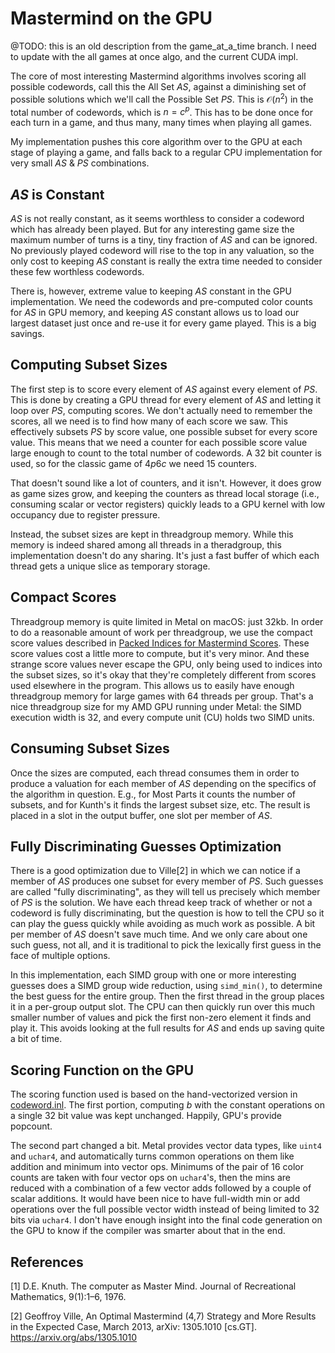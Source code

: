 # Mastermind on the GPU

@TODO: this is an old description from the game_at_a_time branch. I need to update with the all games at once algo, and
the current CUDA impl.

The core of most interesting Mastermind algorithms involves scoring all possible codewords, call this the All Set $AS$,
against a diminishing set of possible solutions which we'll call the Possible Set $PS$. This is $\mathcal{O}(n^2)$ in
the total number of codewords, which is $n = c^p$. This has to be done once for each turn in a game, and thus many, many
times when playing all games.

My implementation pushes this core algorithm over to the GPU at each stage of playing a game, and falls back to a
regular CPU implementation for very small $AS$ & $PS$ combinations.

## *AS* is Constant

$AS$ is not really constant, as it seems worthless to consider a codeword which has already been played. But for any
interesting game size the maximum number of turns is a tiny, tiny fraction of $AS$ and can be ignored. No previously
played codeword will rise to the top in any valuation, so the only cost to keeping $AS$ constant is really the extra
time needed to consider these few worthless codewords.

There is, however, extreme value to keeping $AS$ constant in the GPU implementation. We need the codewords and
pre-computed color counts for $AS$ in GPU memory, and keeping $AS$ constant allows us to load our largest dataset just
once and re-use it for every game played. This is a big savings.

## Computing Subset Sizes

The first step is to score every element of $AS$ against every element of $PS$. This is done by creating a GPU thread
for every element of $AS$ and letting it loop over $PS$, computing scores. We don't actually need to remember the
scores, all we need is to find how many of each score we saw. This effectively subsets $PS$ by score value, one possible
subset for every score value. This means that we need a counter for each possible score value large enough to count to
the total number of codewords. A 32 bit counter is used, so for the classic game of $4p6c$ we need 15 counters.

That doesn't sound like a lot of counters, and it isn't. However, it does grow as game sizes grow, and keeping the
counters as thread local storage (i.e., consuming scalar or vector registers) quickly leads to a GPU kernel with
low occupancy due to register pressure.

Instead, the subset sizes are kept in threadgroup memory. While this memory is indeed shared among all threads in a
theradgroup, this implementation doesn't do any sharing. It's just a fast buffer of which each thread gets a unique
slice as temporary storage.

## Compact Scores

Threadgroup memory is quite limited in Metal on macOS: just 32kb. In order to do a reasonable amount of work per
threadgroup, we use the compact score values described in [Packed Indices for Mastermind Scores](Score_Ordinals.md).
These score values cost a little more to compute, but it's very minor. And these strange score values never escape the
GPU, only being used to indices into the subset sizes, so it's okay that they're completely different from scores used
elsewhere in the program. This allows us to easily have enough threadgroup memory for large games with 64 threads per
group. That's a nice threadgroup size for my AMD GPU running under Metal: the SIMD execution width is 32, and every
compute unit (CU) holds two SIMD units.

## Consuming Subset Sizes

Once the sizes are computed, each thread consumes them in order to produce a valuation for each member of $AS$ depending
on the specifics of the algorithm in question. E.g., for Most Parts it counts the number of subsets, and for Kunth's it
finds the largest subset size, etc. The result is placed in a slot in the output buffer, one slot per member of $AS$.

## Fully Discriminating Guesses Optimization

There is a good optimization due to Ville[2] in which we can notice if a member of $AS$ produces one subset for every
member of $PS$. Such guesses are called "fully discriminating", as they will tell us precisely which member of $PS$ is
the solution. We have each thread keep track of whether or not a codeword is fully discriminating, but the question is
how to tell the CPU so it can play the guess quickly while avoiding as much work as possible. A bit per member of $AS$
doesn't save much time. And we only care about one such guess, not all, and it is traditional to pick the lexically
first guess in the face of multiple options.

In this implementation, each SIMD group with one or more interesting guesses does a SIMD group wide reduction, using
`simd_min()`, to determine the best guess for the entire group. Then the first thread in the group places it in a
per-group output slot. The CPU can then quickly run over this much smaller number of values and pick the first non-zero
element it finds and play it. This avoids looking at the full results for $AS$ and ends up saving quite a bit of time.

## Scoring Function on the GPU

The scoring function used is based on the hand-vectorized version in [codeword.inl](../codeword.inl). The first portion,
computing $b$ with the constant operations on a single 32 bit value was kept unchanged. Happily, GPU's provide popcount.

The second part changed a bit. Metal provides vector data types, like `uint4` and `uchar4`, and automatically turns
common operations on them like addition and minimum into vector ops. Minimums of the pair of 16 color counts are taken
with four vector ops on `uchar4`'s, then the mins are reduced with a combination of a few vector adds followed by a
couple of scalar additions. It would have been nice to have full-width min or add operations over the full possible
vector width instead of being limited to 32 bits via `uchar4`. I don't have enough insight into the final code
generation on the GPU to know if the compiler was smarter about that in the end.

## References

[1] D.E. Knuth. The computer as Master Mind. Journal of Recreational Mathematics, 9(1):1–6, 1976.

[2] Geoffroy Ville, An Optimal Mastermind (4,7) Strategy and More Results in the Expected Case, March 2013, arXiv:
1305.1010 [cs.GT]. https://arxiv.org/abs/1305.1010
